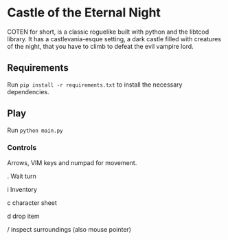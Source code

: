 # Castle of the Eternal Night 

COTEN for short, is a classic roguelike built with python and the libtcod library. It has a castlevania-esque setting, a dark castle filled with creatures of the night, that you have to climb to defeat the evil vampire lord.

## Requirements

Run `pip install -r requirements.txt` to install the necessary dependencies.

## Play

Run `python main.py`

### Controls

Arrows, VIM keys and numpad for movement.

. Wait turn

i Inventory

c character sheet

d drop item

/ inspect surroundings (also mouse pointer)
